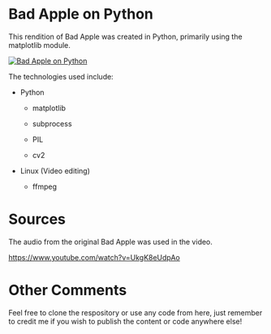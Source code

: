 # Bad Apple on Python

This rendition of Bad Apple was created in Python, primarily using the matplotlib module.

[![Bad Apple on Python](http://img.youtube.com/vi/ifkfp_IJ3ro/0.jpg)](http://www.youtube.com/watch?v=ifkfp_IJ3ro "Bad Apple on Python")

The technologies used include:
  * Python
  
    * matplotlib
  
    * subprocess
  
    * PIL
  
    * cv2

  * Linux (Video editing)
  
    * ffmpeg

# Sources
The audio from the original Bad Apple was used in the video.

https://www.youtube.com/watch?v=UkgK8eUdpAo

# Other Comments
Feel free to clone the respository or use any code from here, just remember to credit me if you wish to publish the content or code anywhere else!
